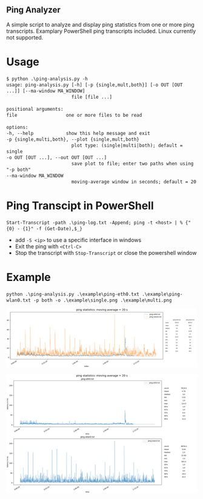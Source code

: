 ## Ping Analyzer
A simple script to analyze and display ping statistics from one or more ping transcripts. Examplary PowerShell ping transcripts included. Linux currently not supported. 

# Usage
    $ python .\ping-analysis.py -h
    usage: ping-analysis.py [-h] [-p {single,mult,both}] [-o OUT [OUT ...]] [--ma-window MA_WINDOW]
                            file [file ...]

    positional arguments:
    file                  one or more files to be read

    options:
    -h, --help            show this help message and exit
    -p {single,multi,both}, --plot {single,mult,both}
                            plot type: (single|multi|both); default = single
    -o OUT [OUT ...], --out OUT [OUT ...]
                            save plot to file; enter two paths when using "-p both"
    --ma-window MA_WINDOW
                            moving-average window in seconds; default = 20

# Ping Transcipt in PowerShell
    Start-Transcript -path .\ping-log.txt -Append; ping -t <host> | % {"{0} - {1}" -f (Get-Date),$_}

- add `-S <ip>` to use a specific interface in windows
- Exit the ping with `<Ctrl-C>`
- Stop the transcript with `Stop-Transcript` or close the powershell window

# Example
    python .\ping-analysis.py .\example\ping-eth0.txt .\example\ping-wlan0.txt -p both -o .\example\single.png .\example\multi.png

![Single Graph](/example/single.png "Single Graph")

![Multiple Graphs](/example/multi.png "Multiple Graphs")
